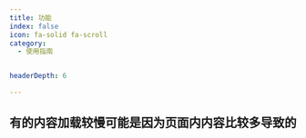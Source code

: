 ```yaml
---
title: 功能
index: false
icon: fa-solid fa-scroll
category:
  - 使用指南


headerDepth: 6

---
```


## 有的内容加载较慢可能是因为页面内内容比较多导致的

<AutoCatalog />